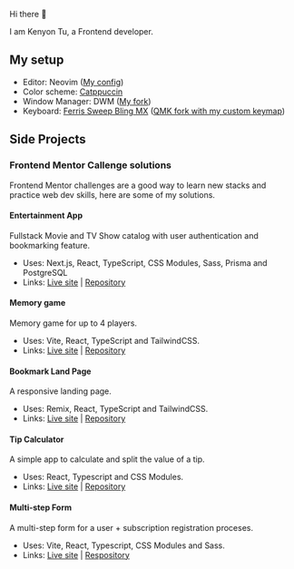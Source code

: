 Hi there 👋

I am Kenyon Tu, a Frontend developer.

## My setup

- Editor: Neovim ([My config](https://github.com/kenyontu/dotfiles/tree/main/.config/nvim))
- Color scheme: [Catppuccin](https://github.com/catppuccin/catppuccin)
- Window Manager: DWM ([My fork](https://github.com/kenyontu/dwm))
- Keyboard: [Ferris Sweep Bling MX](https://github.com/davidphilipbarr/Sweep) ([QMK fork with my custom keymap](https://github.com/kenyontu/qmk_firmware/tree/master/keyboards/ferris/keymaps/kenyon))

## Side Projects

### Frontend Mentor Callenge solutions

Frontend Mentor challenges are a good way to learn new stacks and practice web dev skills, here are some of my solutions.

#### Entertainment App

Fullstack Movie and TV Show catalog with user authentication and bookmarking feature.

- Uses: Next.js, React, TypeScript, CSS Modules, Sass, Prisma and PostgreSQL
- Links: [Live site](https://frontend-mentor-entertainment-app-neon.vercel.app) | [Repository](https://github.com/kenyontu/frontend-mentor-entertainment-app)

#### Memory game

Memory game for up to 4 players.

- Uses: Vite, React, TypeScript and TailwindCSS.
- Links: [Live site](https://kenyontu.github.io/frontend-mentor-memory-game) | [Repository](https://github.com/kenyontu/frontend-mentor-memory-game)

#### Bookmark Land Page

A responsive landing page.

- Uses: Remix, React, TypeScript and TailwindCSS.
- Links: [Live site](https://kt-frontend-mentor-bookmark-landing-page.netlify.app) | [Repository](https://github.com/kenyontu/frontend-mentor-bookmark-landing-page)

#### Tip Calculator

A simple app to calculate and split the value of a tip.

- Uses: React, Typescript and CSS Modules.
- Links: [Live site](https://kenyontu.github.io/frontend-mentor-tip-calculator) | [Repository](https://github.com/kenyontu/frontend-mentor-tip-calculator) 

#### Multi-step Form

A multi-step form for a user + subscription registration proceses.

- Uses: Vite, React, Typescript, CSS Modules and Sass.
- Links: [Live site](https://kenyontu.github.io/frontend-mentor-multi-step-form/) | [Respository](https://github.com/kenyontu/frontend-mentor-multi-step-form)
